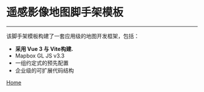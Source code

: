 # 遥感影像地图脚手架模板
---

该脚手架模板构建了一套应用级的地图开发框架，包括：

 - **采用 Vue 3 与 Vite构建.**
 - Mapbox GL JS v3.3
 - 一组约定式的预先配置
 - 企业级的可扩展代码结构

[Home](https://github.com/Aiooioo/mapboxgl-vite-template/blob/main/img/home.png)




